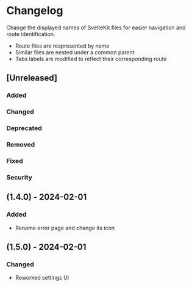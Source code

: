 # Changelog

Change the displayed names of SvelteKit files for easier navigation and route identification.

- Route files are respresented by name
- Similar files are nested under a common parent
- Tabs labels are modified to reflect their corresponding route

## [Unreleased]

### Added

### Changed

### Deprecated

### Removed

### Fixed

### Security

## (1.4.0) - 2024-02-01

### Added

- Rename error page and change its icon

## (1.5.0) - 2024-02-01

### Changed

- Reworked settings UI
